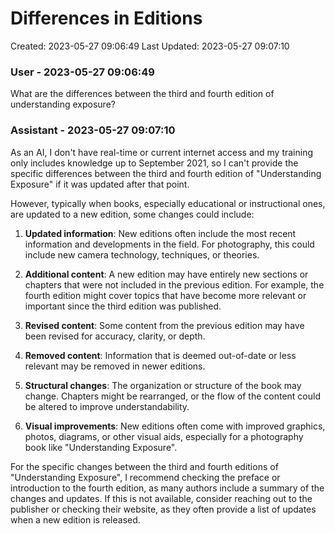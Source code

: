 # Differences in Editions

Created: 2023-05-27 09:06:49
Last Updated: 2023-05-27 09:07:10

### User - 2023-05-27 09:06:49

What are the differences between the third and fourth edition of understanding exposure?

### Assistant - 2023-05-27 09:07:10

As an AI, I don't have real-time or current internet access and my training only includes knowledge up to September 2021, so I can't provide the specific differences between the third and fourth edition of "Understanding Exposure" if it was updated after that point.

However, typically when books, especially educational or instructional ones, are updated to a new edition, some changes could include:

1. **Updated information**: New editions often include the most recent information and developments in the field. For photography, this could include new camera technology, techniques, or theories.

2. **Additional content**: A new edition may have entirely new sections or chapters that were not included in the previous edition. For example, the fourth edition might cover topics that have become more relevant or important since the third edition was published.

3. **Revised content**: Some content from the previous edition may have been revised for accuracy, clarity, or depth.

4. **Removed content**: Information that is deemed out-of-date or less relevant may be removed in newer editions.

5. **Structural changes**: The organization or structure of the book may change. Chapters might be rearranged, or the flow of the content could be altered to improve understandability.

6. **Visual improvements**: New editions often come with improved graphics, photos, diagrams, or other visual aids, especially for a photography book like "Understanding Exposure".

For the specific changes between the third and fourth editions of "Understanding Exposure", I recommend checking the preface or introduction to the fourth edition, as many authors include a summary of the changes and updates. If this is not available, consider reaching out to the publisher or checking their website, as they often provide a list of updates when a new edition is released.

